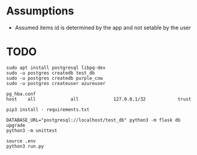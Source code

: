 # Assumptions

 * Assumed items id is determined by the app and not setable by the user

# TODO
    sudo apt install postgresql libpq-dev
    sudo -u postgres createdb test_db
    sudo -u postgres createdb purple_cow
    sudo -u postgres createuser azureuser

    pg_hba.conf
    host    all             all             127.0.0.1/32            trust

    pip3 install - requirements.txt

    DATABASE_URL="postgresql://localhost/test_db" python3 -m flask db upgrade
    python3 -m unittest

    source .env
    python3 run.py
